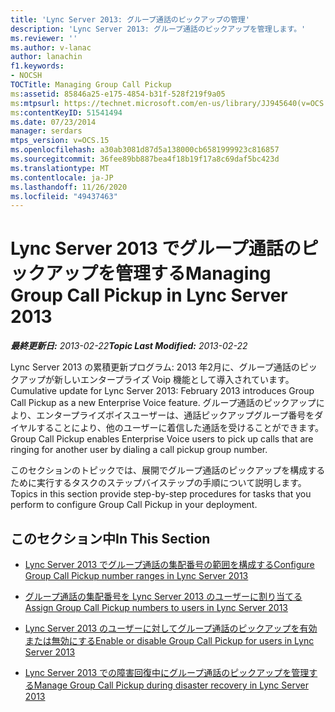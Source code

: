 ```yaml
---
title: 'Lync Server 2013: グループ通話のピックアップの管理'
description: 'Lync Server 2013: グループ通話のピックアップを管理します。'
ms.reviewer: ''
ms.author: v-lanac
author: lanachin
f1.keywords:
- NOCSH
TOCTitle: Managing Group Call Pickup
ms:assetid: 85846a25-e175-4854-b31f-528f219f9a05
ms:mtpsurl: https://technet.microsoft.com/en-us/library/JJ945640(v=OCS.15)
ms:contentKeyID: 51541494
ms.date: 07/23/2014
manager: serdars
mtps_version: v=OCS.15
ms.openlocfilehash: a30ab3081d87d5a138000cb6581999923c816857
ms.sourcegitcommit: 36fee89bb887bea4f18b19f17a8c69daf5bc423d
ms.translationtype: MT
ms.contentlocale: ja-JP
ms.lasthandoff: 11/26/2020
ms.locfileid: "49437463"
---
```

# <a name="managing-group-call-pickup-in-lync-server-2013"></a><span data-ttu-id="8f998-103">Lync Server 2013 でグループ通話のピックアップを管理する</span><span class="sxs-lookup"><span data-stu-id="8f998-103">Managing Group Call Pickup in Lync Server 2013</span></span>

<div data-xmlns="http://www.w3.org/1999/xhtml">

<div class="topic" data-xmlns="http://www.w3.org/1999/xhtml" data-msxsl="urn:schemas-microsoft-com:xslt" data-cs="https://msdn.microsoft.com/">

<div data-asp="https://msdn2.microsoft.com/asp">



</div>

<div id="mainSection">

<div id="mainBody"><span data-ttu-id="8f998-104">

<span> </span></span><span class="sxs-lookup"><span data-stu-id="8f998-104">

<span> </span></span></span>

<span data-ttu-id="8f998-105">_**最終更新日:** 2013-02-22_</span><span class="sxs-lookup"><span data-stu-id="8f998-105">_**Topic Last Modified:** 2013-02-22_</span></span>

<span data-ttu-id="8f998-106">Lync Server 2013 の累積更新プログラム: 2013 年2月に、グループ通話のピックアップが新しいエンタープライズ Voip 機能として導入されています。</span><span class="sxs-lookup"><span data-stu-id="8f998-106">Cumulative update for Lync Server 2013: February 2013 introduces Group Call Pickup as a new Enterprise Voice feature.</span></span> <span data-ttu-id="8f998-107">グループ通話のピックアップにより、エンタープライズボイスユーザーは、通話ピックアップグループ番号をダイヤルすることにより、他のユーザーに着信した通話を受けることができます。</span><span class="sxs-lookup"><span data-stu-id="8f998-107">Group Call Pickup enables Enterprise Voice users to pick up calls that are ringing for another user by dialing a call pickup group number.</span></span>

<span data-ttu-id="8f998-108">このセクションのトピックでは、展開でグループ通話のピックアップを構成するために実行するタスクのステップバイステップの手順について説明します。</span><span class="sxs-lookup"><span data-stu-id="8f998-108">Topics in this section provide step-by-step procedures for tasks that you perform to configure Group Call Pickup in your deployment.</span></span>

<div>

## <a name="in-this-section"></a><span data-ttu-id="8f998-109">このセクション中</span><span class="sxs-lookup"><span data-stu-id="8f998-109">In This Section</span></span>

  - [<span data-ttu-id="8f998-110">Lync Server 2013 でグループ通話の集配番号の範囲を構成する</span><span class="sxs-lookup"><span data-stu-id="8f998-110">Configure Group Call Pickup number ranges in Lync Server 2013</span></span>](lync-server-2013-configure-group-call-pickup-number-ranges.md)

  - [<span data-ttu-id="8f998-111">グループ通話の集配番号を Lync Server 2013 のユーザーに割り当てる</span><span class="sxs-lookup"><span data-stu-id="8f998-111">Assign Group Call Pickup numbers to users in Lync Server 2013</span></span>](lync-server-2013-assign-group-call-pickup-numbers-to-users.md)

  - [<span data-ttu-id="8f998-112">Lync Server 2013 のユーザーに対してグループ通話のピックアップを有効または無効にする</span><span class="sxs-lookup"><span data-stu-id="8f998-112">Enable or disable Group Call Pickup for users in Lync Server 2013</span></span>](lync-server-2013-enable-or-disable-group-call-pickup-for-users.md)

  - [<span data-ttu-id="8f998-113">Lync Server 2013 での障害回復中にグループ通話のピックアップを管理する</span><span class="sxs-lookup"><span data-stu-id="8f998-113">Manage Group Call Pickup during disaster recovery in Lync Server 2013</span></span>](lync-server-2013-manage-group-call-pickup-during-disaster-recovery.md)

<span data-ttu-id="8f998-114"></div>

</div>

<span> </span>

</div>

</div>

</span><span class="sxs-lookup"><span data-stu-id="8f998-114"></div>

</div>

<span> </span>

</div>

</div>

</span></span></div>

